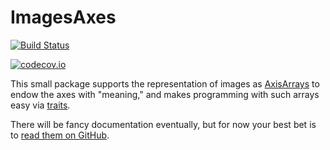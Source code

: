 # ImagesAxes

[![Build Status](https://travis-ci.org/timholy/ImagesAxisArrays.jl.svg?branch=master)](https://travis-ci.org/timholy/ImagesAxisArrays.jl)

[![codecov.io](http://codecov.io/github/timholy/ImagesAxisArrays.jl/coverage.svg?branch=master)](http://codecov.io/github/timholy/ImagesAxisArrays.jl?branch=master)

This small package supports the representation of images as
[AxisArrays](https://github.com/mbauman/AxisArrays.jl) to endow the
axes with "meaning," and makes programming with such arrays easy via
[traits](https://github.com/andyferris/Traitor.jl).

There will be fancy documentation eventually, but for now your best bet is to [read them on GitHub](docs/build/index.md).
